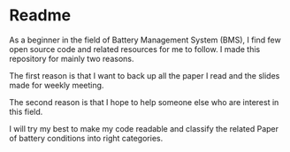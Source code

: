 # Readme

As a beginner in the field of Battery Management System (BMS), I find few open source code and related resources for me to follow. I made this repository for mainly two reasons.

The first reason is that I want to back up all the paper I read and the slides made for weekly meeting.

The second reason is that I hope to help someone else who are interest in this field. 

I will try my best to make my code readable and classify the related Paper of battery conditions into right categories. 